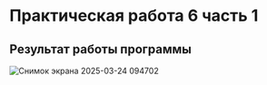 # Практическая работа 6 часть 1
## Результат работы программы
![Снимок экрана 2025-03-24 094702](https://github.com/user-attachments/assets/9cdc8e7d-3c00-471a-8b68-d5db8f8a4453)
